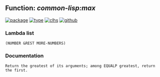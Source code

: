 ## Function: ***common-lisp:max***
[![package](https://img.shields.io/badge/Package-COMMON--LISP-5f9ea0.svg?style=social&colorA=999999)](../) [![type](https://img.shields.io/badge/Type-Function-5f9ea0.svg?style=social&colorA=999999)](../#function) [![clhs](https://img.shields.io/badge/CLHS-MAX-5f9ea0.svg?style=social&colorA=999999)](http://www.lispworks.com/documentation/HyperSpec/Body/f_max_m.htm) [![github](https://img.shields.io/badge/GitHub-View_the_source-5f9ea0.svg?style=social&colorA=999999&logo=github)](https://github.com/sbcl/sbcl/blob/master/src/code/numbers.lisp/) 
### Lambda list
```
(NUMBER &REST MORE-NUMBERS)
```
### Documentation
```
Return the greatest of its arguments; among EQUALP greatest, return
the first.
```
